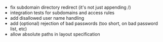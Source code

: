 - fix subdomain directory redirect (it's not just appending /)
- integration tests for subdomains and access rules
- add disallowed user name handling
- add (optional) rejection of bad passwords (too short, on bad password list, etc)
- allow absolute paths in layout specification